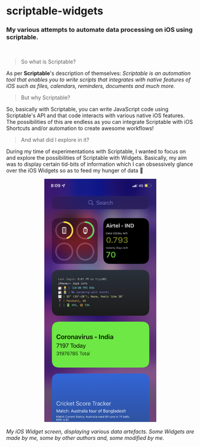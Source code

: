 # scriptable-widgets
### My various attempts to automate data processing on iOS using scriptable.
<br>

> So what is Scriptable?

As per **Scriptable**'s description of themselves: _Scriptable is an automation tool that enables you to write scripts that integrates with native features of iOS such as files, calendars, reminders, documents and much more._

> But why Scriptable?

So, basically with Scriptable, you can write JavaScript code using Scriptable's API and that code interacts with various native iOS features. 
The possibilities of this are endless as you can integrate Scriptable with iOS Shortcuts and/or automation to create awesome workflows!

> And what did I explore in it?

During my time of experimentations with Scriptable, I wanted to focus on and explore the possibilities of Scriptable with Widgets.
Basically, my aim was to display certain tid-bits of information which I can obsessively glance over the iOS Widgets so as to feed my hunger of data :rofl:

<p align="center"><img src="https://github.com/0x4ngK4n/scriptable-widgets/blob/main/IMG_0461.PNG" height="650" width="300"></p>

_My iOS Widget screen, displaying various data artefacts. Some Widgets are made by me, some by other authors and, some modified by me._
